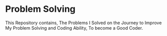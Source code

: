 # Problem Solving
 This Repository contains, The Problems I Solved on the Journey to Improve My Problem Solving and Coding Ability, To become a Good Coder.
